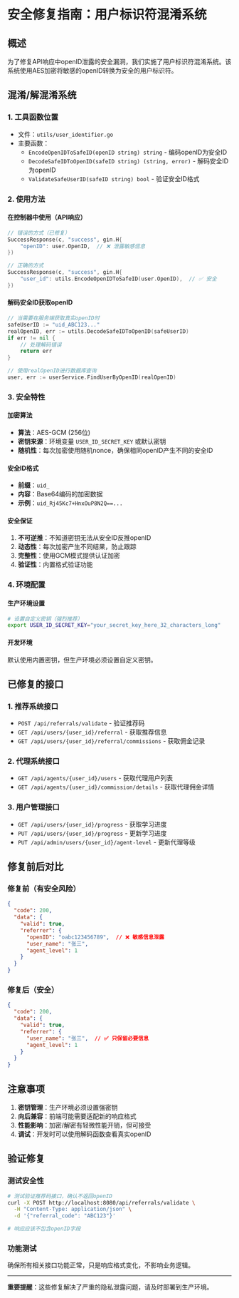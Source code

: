# 安全修复指南：用户标识符混淆系统

## 概述
为了修复API响应中openID泄露的安全漏洞，我们实施了用户标识符混淆系统。该系统使用AES加密将敏感的openID转换为安全的用户标识符。

## 混淆/解混淆系统

### 1. 工具函数位置
- 文件：`utils/user_identifier.go`
- 主要函数：
  - `EncodeOpenIDToSafeID(openID string) string` - 编码openID为安全ID
  - `DecodeSafeIDToOpenID(safeID string) (string, error)` - 解码安全ID为openID
  - `ValidateSafeUserID(safeID string) bool` - 验证安全ID格式

### 2. 使用方法

#### 在控制器中使用（API响应）
```go
// 错误的方式（已修复）
SuccessResponse(c, "success", gin.H{
    "openID": user.OpenID,  // ❌ 泄露敏感信息
})

// 正确的方式
SuccessResponse(c, "success", gin.H{
    "user_id": utils.EncodeOpenIDToSafeID(user.OpenID),  // ✅ 安全
})
```

#### 解码安全ID获取openID
```go
// 当需要在服务端获取真实openID时
safeUserID := "uid_ABC123..."
realOpenID, err := utils.DecodeSafeIDToOpenID(safeUserID)
if err != nil {
    // 处理解码错误
    return err
}

// 使用realOpenID进行数据库查询
user, err := userService.FindUserByOpenID(realOpenID)
```

### 3. 安全特性

#### 加密算法
- **算法**：AES-GCM (256位)
- **密钥来源**：环境变量 `USER_ID_SECRET_KEY` 或默认密钥
- **随机性**：每次加密使用随机nonce，确保相同openID产生不同的安全ID

#### 安全ID格式
- **前缀**：`uid_`
- **内容**：Base64编码的加密数据
- **示例**：`uid_Rj45Kc7+HnxOuP8N2Q==...`

#### 安全保证
1. **不可逆推**：不知道密钥无法从安全ID反推openID
2. **动态性**：每次加密产生不同结果，防止跟踪
3. **完整性**：使用GCM模式提供认证加密
4. **验证性**：内置格式验证功能

### 4. 环境配置

#### 生产环境设置
```bash
# 设置自定义密钥（强烈推荐）
export USER_ID_SECRET_KEY="your_secret_key_here_32_characters_long"
```

#### 开发环境
默认使用内置密钥，但生产环境必须设置自定义密钥。

## 已修复的接口

### 1. 推荐系统接口
- `POST /api/referrals/validate` - 验证推荐码
- `GET /api/users/{user_id}/referral` - 获取推荐信息
- `GET /api/users/{user_id}/referral/commissions` - 获取佣金记录

### 2. 代理系统接口
- `GET /api/agents/{user_id}/users` - 获取代理用户列表
- `GET /api/agents/{user_id}/commission/details` - 获取代理佣金详情

### 3. 用户管理接口
- `GET /api/users/{user_id}/progress` - 获取学习进度
- `PUT /api/users/{user_id}/progress` - 更新学习进度
- `PUT /api/admin/users/{user_id}/agent-level` - 更新代理等级

## 修复前后对比

### 修复前（有安全风险）
```json
{
  "code": 200,
  "data": {
    "valid": true,
    "referrer": {
      "openID": "oabc123456789",  // ❌ 敏感信息泄露
      "user_name": "张三",
      "agent_level": 1
    }
  }
}
```

### 修复后（安全）
```json
{
  "code": 200,
  "data": {
    "valid": true,
    "referrer": {
      "user_name": "张三",  // ✅ 只保留必要信息
      "agent_level": 1
    }
  }
}
```

## 注意事项

1. **密钥管理**：生产环境必须设置强密钥
2. **向后兼容**：前端可能需要适配新的响应格式
3. **性能影响**：加密/解密有轻微性能开销，但可接受
4. **调试**：开发时可以使用解码函数查看真实openID

## 验证修复

### 测试安全性
```bash
# 测试验证推荐码接口，确认不返回openID
curl -X POST http://localhost:8080/api/referrals/validate \
  -H "Content-Type: application/json" \
  -d '{"referral_code": "ABC123"}'

# 响应应该不包含openID字段
```

### 功能测试
确保所有相关接口功能正常，只是响应格式变化，不影响业务逻辑。

---

**重要提醒**：这些修复解决了严重的隐私泄露问题，请及时部署到生产环境。
